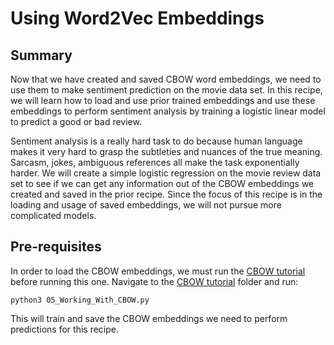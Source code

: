 # Using Word2Vec Embeddings

## Summary

Now that we have created and saved CBOW word embeddings, we need to use them to make sentiment prediction on the movie data set.  In this recipe, we will learn how to load and use prior trained embeddings and use these embeddings to perform sentiment analysis by training a logistic linear model to predict a good or bad review.

Sentiment analysis is a really hard task to do because human language makes it very hard to grasp the subtleties and nuances of the true meaning.  Sarcasm, jokes, ambiguous references all make the task exponentially harder.  We will create a simple logistic regression on the movie review data set to see if we can get any information out of the CBOW embeddings we created and saved in the prior recipe.  Since the focus of this recipe is in the loading and usage of saved embeddings, we will not pursue more complicated models.

## Pre-requisites

In order to load the CBOW embeddings, we must run the [CBOW tutorial](../05_Working_With_CBOW_Embeddings) before running this one.  Navigate to the [CBOW tutorial](../05_Working_With_CBOW_Embeddings) folder and run:

    python3 05_Working_With_CBOW.py

This will train and save the CBOW embeddings we need to perform predictions for this recipe.
